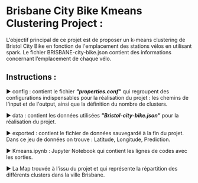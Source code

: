 # Brisbane City Bike Kmeans Clustering Project :

L'objectif principal de ce projet est de proposer un k-means clustering de Bristol City Bike en fonction de l'emplacement des stations vélos en utilisant spark. Le fichier BRISBANE-city-bike.json  contient des informations concernant l’emplacement de chaque vélo.

## Instructions :

:arrow_forward: config : contient le fichier **_"properties.conf"_** qui regroupent des configurations indispensables pour la réalisation du projet : les chemins de l'input et de l'output, ainsi que la définition du nombre de clusters.

:arrow_forward: data : contient les données utilisées **_"Bristol-city-bike.json"_** pour la réalisation du projet.

:arrow_forward: exported : contient le fichier de données sauvegardé à la fin du projet. Dans ce jeu de données on trouve : Latitude, Longitude, Prediction.

:arrow_forward: Kmeans.ipynb : Jupyter Notebook qui contient les lignes de codes avec les sorties.

:arrow_forward: La Map trouvée à l'issu du projet et qui représente la répartition des différents clusters dans la ville Brisbane.
